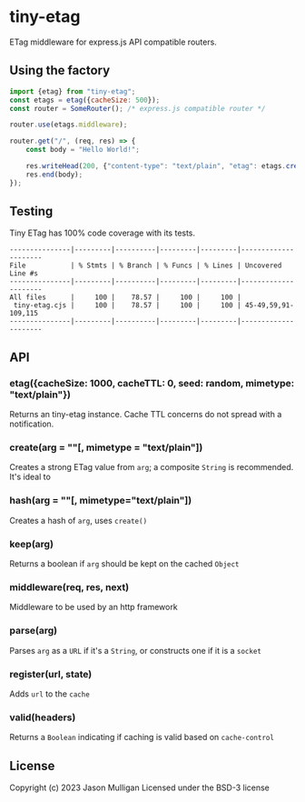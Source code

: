 # tiny-etag

ETag middleware for express.js API compatible routers.

## Using the factory

```javascript
import {etag} from "tiny-etag";
const etags = etag({cacheSize: 500});
const router = SomeRouter(); /* express.js compatible router */

router.use(etags.middleware);

router.get("/", (req, res) => {
    const body = "Hello World!";

    res.writeHead(200, {"content-type": "text/plain", "etag": etags.create(body)});
    res.end(body);
});
```

## Testing

Tiny ETag has 100% code coverage with its tests.

```console
---------------|---------|----------|---------|---------|---------------------
File           | % Stmts | % Branch | % Funcs | % Lines | Uncovered Line #s
---------------|---------|----------|---------|---------|---------------------
All files      |     100 |    78.57 |     100 |     100 |                    
 tiny-etag.cjs |     100 |    78.57 |     100 |     100 | 45-49,59,91-109,115
---------------|---------|----------|---------|---------|---------------------
```

## API

### etag({cacheSize: 1000, cacheTTL: 0, seed: random, mimetype: "text/plain"})
Returns an tiny-etag instance. Cache TTL concerns do not spread with a notification.

### create(arg = ""[, mimetype = "text/plain"])
Creates a strong ETag value from `arg`; a composite `String` is recommended. It's ideal to 

### hash(arg = ""[, mimetype="text/plain"])
Creates a hash of `arg`, uses `create()`

### keep(arg)
Returns a boolean if `arg` should be kept on the cached `Object`

### middleware(req, res, next)
Middleware to be used by an http framework

### parse(arg)
Parses `arg` as a `URL` if it's a `String`, or constructs one if it is a `socket`

### register(url, state)
Adds `url` to the `cache`

### valid(headers)
Returns a `Boolean` indicating if caching is valid based on `cache-control`

## License
Copyright (c) 2023 Jason Mulligan
Licensed under the BSD-3 license

